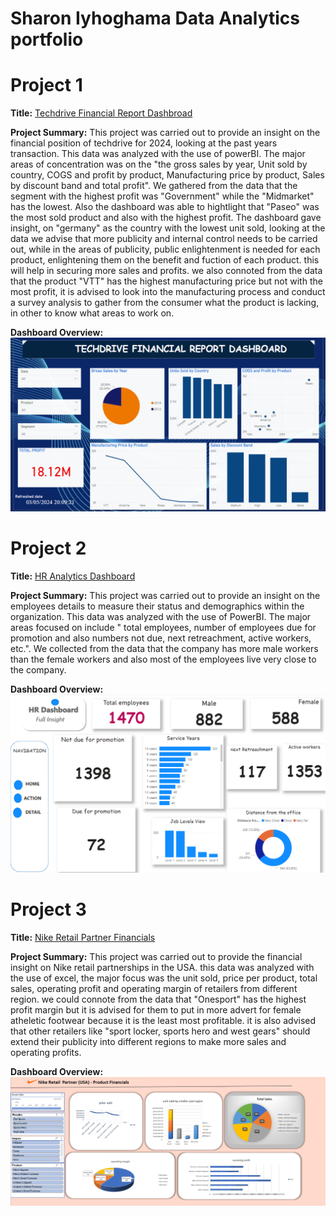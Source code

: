 # Sharon Iyhoghama Data Analytics portfolio
 
# Project 1
 
**Title:** [Techdrive Financial Report Dashbroad](https://github.com/Iyhoghamash/Iyhoghamash.github.io)
 
**Project Summary:** This project was carried out to provide an insight on the financial position of techdrive for 2024, looking at the past years transaction. This data was analyzed with the use of powerBI. The major areas of concentration was on the "the gross sales by year, Unit sold by country, COGS and profit by product, Manufacturing price by product, Sales by discount band and total profit". We gathered from the data that the segment with the highest profit was "Government" while the "Midmarket" has the lowest. Also the dashboard was able to hightlight that  "Paseo" was the most sold product and also with the highest profit. The dashboard gave insight, on "germany" as the country with the lowest unit sold, looking at the data we advise that more publicity and internal control needs to be carried out, while in the areas of publicity, public enlightenment is needed for each product, enlightening them on the benefit and fuction of each product. this will help in securing more sales and profits. we also connoted from the data that the product "VTT" has the highest manufacturing price but not with the most profit, it is advised to look into the manufacturing process and conduct a survey analysis to gather from the consumer what the product is lacking, in other to know what areas to work on.
 
**Dashboard Overview:** 
![techdrive_financials](techdrive_financials.png)

# Project 2
 
**Title:** [HR Analytics Dashboard](https://github.com/Iyhoghamash/Iyhoghamash.github.io)
 
**Project Summary:** This project was carried out to provide an insight on the employees details to measure their status and demographics within the organization. This data was analyzed with the use of PowerBI. The major areas focused on include " total employees, number of employees due for promotion and also numbers not due, next retreachment, active workers, etc.". We collected from the data that the company has more male workers than the female workers and also most of the employees live very close to the company.
 
**Dashboard Overview:** 
![HR_Dashboard](HR_Dashboard.png)

# Project 3
 
**Title:** [Nike Retail Partner Financials](https://github.com/Iyhoghamash/Iyhoghamash.github.io)
 
**Project Summary:** This project was carried out to provide the financial insight on Nike retail partnerships in the USA. this data was analyzed with the use of excel, the major focus was the unit sold, price per product, total sales, operating profit and operating margin of retailers from different region. we could connote from the data that "Onesport" has the highest profit margin but it is advised for them to put in more advert for female atheletic footwear because it is the least most profitable. it is also advised that other retailers like "sport locker, sports hero and west gears" should extend their publicity into different regions to make more sales and operating profits.

**Dashboard Overview:** 
![NIKERETAILPARTNER_DASHBOARD](NIKERETAILPARTNER_DASHBOARD.png)

